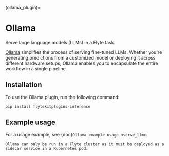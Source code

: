 (ollama_plugin)=

# Ollama



Serve large language models (LLMs) in a Flyte task.

[Ollama](https://ollama.com/) simplifies the process of serving fine-tuned LLMs.
Whether you're generating predictions from a customized model or deploying it across different hardware setups,
Ollama enables you to encapsulate the entire workflow in a single pipeline.

## Installation

To use the Ollama plugin, run the following command:

```
pip install flytekitplugins-inference
```

## Example usage

For a usage example, see {doc}`Ollama example usage <serve_llm>`.

```{note}
Ollama can only be run in a Flyte cluster as it must be deployed as a sidecar service in a Kubernetes pod.
```
